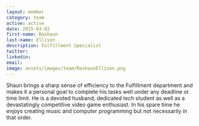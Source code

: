 ```yaml
---
layout: member
category: team
active: active
date: 2015-03-02
first-name: Rashaun
last-name: Ellison
description: Fulfillment Specialist
twitter:
linkedin:
email:
image: assets/images/team/RashaunEllison.png
---
```

Shaun brings a sharp sense of efficiency to the Fulfillment department and makes it a personal goal to complete his tasks well under any deadline or time limit. He is a devoted husband, dedicated tech student as well as a devastatingly competitive video game enthusiast. In his spare time he enjoys creating music and computer programming but not necessarily in that order.
